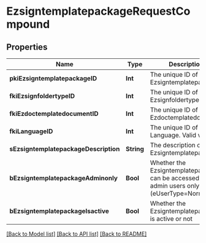 # EzsigntemplatepackageRequestCompound

## Properties
Name | Type | Description | Notes
------------ | ------------- | ------------- | -------------
**pkiEzsigntemplatepackageID** | **Int** | The unique ID of the Ezsigntemplatepackage | [optional] 
**fkiEzsignfoldertypeID** | **Int** | The unique ID of the Ezsignfoldertype. | 
**fkiEzdoctemplatedocumentID** | **Int** | The unique ID of the Ezdoctemplatedocument | [optional] 
**fkiLanguageID** | **Int** | The unique ID of the Language.  Valid values:  |Value|Description| |-|-| |1|French| |2|English| | 
**sEzsigntemplatepackageDescription** | **String** | The description of the Ezsigntemplatepackage | 
**bEzsigntemplatepackageAdminonly** | **Bool** | Whether the Ezsigntemplatepackage can be accessed by admin users only (eUserType&#x3D;Normal) | 
**bEzsigntemplatepackageIsactive** | **Bool** | Whether the Ezsigntemplatepackage is active or not | 

[[Back to Model list]](../README.md#documentation-for-models) [[Back to API list]](../README.md#documentation-for-api-endpoints) [[Back to README]](../README.md)


